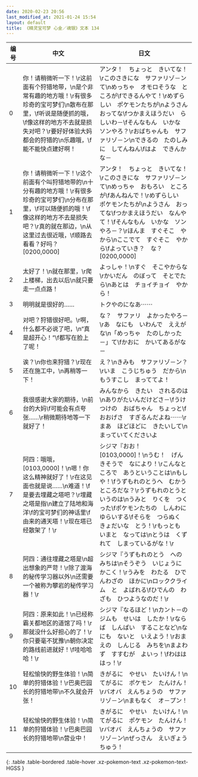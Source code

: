 ```yaml
---
date: 2020-02-23 20:56
last_modified_at: 2021-01-24 15:54
layout: default
title: 《精灵宝可梦 心金／魂银》文本 134
---
```

| 编号 | 中文 | 日文 |
| ---- | ---- | ---- |
| 0 | 你！请稍微听一下！\r这前面有个狩猎地带，\n是个非常有趣的地方哦！\r有很多珍奇的宝可梦们\n散布在那里，\f听说是随便抓的哦，\f像这样的地方不去就是损失对吧？\r要好好体验大妈都会的狩猎的\n乐趣哦，\f能不能快点建好啊！ | アンタ！　ちょっと　きいてな！\rこのさきにな　サファリゾ－ンて\nめっちゃ　オモロそうな　ところが\fできるんやて！\rめずらしい　ポケモンたちが\nようさん　おってな\fつかまえほうだい　らしいわ－\fそんなもん　いかな　ソンやろ？\rおばちゃんも　サファリゾ－ン\nできるの　たのしみに　してんねん\fはよ　できんかな－ |
| 1 | 你！请稍微听一下！\r这个前面有个叫狩猎地带的\n十分有趣的地方哦！\r有很多珍奇的宝可梦们\n分布在那里，\f可以随便抓的哦！\f像这样的地方不去是损失吧？\r真的就在那边，\n从这里过去很近哦，\f顺路去看看？好吗？[0200,0000] | アンタ！　ちょっと　きいてな！\rこのさきにな　サファリゾ－ンて\nめっちゃ　おもろい　ところが\fあんねんで！\rめずらしい　ポケモンたちが\nようさん　おってな\fつかまえほうだい　なんやて！\fそんなもん　いかな　ソンやろ－？\rほんま　すぐそこ　やから\nここでて　すぐそこ　やから\fよっていき？　な？[0200,0000] |
| 2 | 太好了！\n就在那里，\r爬上楼梯，出去以后\n就只要走一点点路！ | よっしゃ！\nすぐ　そこやからな\rかいだん　のぼって　そとでたら\nあとは　チョイチョイ　やから！ |
| 3 | 明明就是很好的……　 | トクやのになあ⋯⋯　 |
| 4 | 对吧？狩猎很好吧。\r啊，什么都不必说了吧，\n“真是超开心！”\f都写在脸上了呢！ | な？　サファリ　よかったやろ－\rあ　なにも　いわんで　ええがな\n「めっちゃ　たのしかった－」て\fかおに　かいてあるがな－ |
| 5 | 诶？\n你也来狩猎？\r现在还在施工中，\n再稍等一下！ | え？\nきみも　サファリゾ－ン？\rいま　こうじちゅう　だから\nもうすこし　まっててよ！ |
| 6 | 我很感谢大家的期待，\n前台的大妈\f可能会有点夸张……\r稍微期待地等一下就好了！ | みんなから　きたい　されるのは\nありがたいんだけどさ－\fうけつけの　おばちゃん　ちょっと\fおおげさ　すぎるんだよね⋯⋯\rまあ　ほどほどに　きたいして\nまっていてくださいよ |
| 7 | 阿四：哦哦，[0103,0000]！\n嗯！你这么精神就好了！\r在这见面也就是说……\n难道！\f是要去埋藏之塔吧？\r埋藏之塔是指\n建立了陆地和海洋\f的宝可梦们的神话里\f由来的通天塔！\r现在塔已经散架了！\r | シジマ『おお！　[0103,0000]！\nうむ！　げんきそうで　なにより！\rこんなところで　あうということは\nもしや！\fうずもれのとうへ　むかうところだな？\rうずもれのとうと　いうのは\nうみと　りくを　つくった\fポケモンたちの　しんわに　ゆらいする\fそらを　つらぬく　きょだいな　とう！\rもっとも　いまと　なっては\nとうは　くずれて　しまっているがな！\r |
| 8 | 阿四：通往埋藏之塔是\n超出想象的严苛！\r除了渡海的秘传学习器以外\n还需要一个被称为攀岩的秘传学习器！\r | シジマ『うずもれのとう　への　みちは\nそうぞう　いじょうに　かこく！\rうみを　わたる　ひでんわざの　ほかに\nロッククライム　と　よばれる\fひでんの　わざも　ひつようなのだ！\r |
| 9 | 阿四：原来如此！\n已经称霸关都地区的道馆了吗！\r那就没什么好担心的了！\r你只要毫不犹豫\n朝你决定的路线前进就好！\f哇哈哈哈！\r | シジマ『なるほど！\nカント－の　ジムも　せいは　したか！\rならば　しんぱい　することなど\nなにも　ないと　いえよう！\rおまえの　しんじる　みちを\nまよわず　すすむが　よいっ！\fわはははっ！\r |
| 10 | 轻松愉快的野生体验！\n简单的狩猎体验！\r巴奥巴园长的狩猎地带\n不久就会开张！ | きがるに　やせい　たいけん！\nてがるに　ポケモン　たんけん！\rバオバ　えんちょうの　サファリゾ－ン\nまもなく　オ－プン！ |
| 11 | 轻松愉快的野生体验！\n简单的狩猎体验！\r巴奥巴园长的狩猎地带\n营业中！ | きがるに　やせい　たいけん！\nてがるに　ポケモン　たんけん！\rバオバ　えんちょうの　サファリゾ－ン\nぜっさん　えいぎょうちゅう！ |
{: .table .table-bordered .table-hover .xz-pokemon-text .xz-pokemon-text-HGSS }